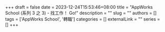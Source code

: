 +++ 
draft = false
date = 2023-12-24T15:53:46+08:00
title = "AppWorks School (系列 3 之 3) - 找工作！ Go!"
description = ""
slug = ""
authors = []
tags = ['AppWorks School', '轉職']
categories = []
externalLink = ""
series = []
+++
